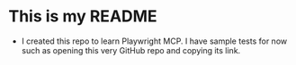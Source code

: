 # This is my README

- I created this repo to learn Playwright MCP. I have sample tests for now such as opening this very GitHub repo and copying its link.